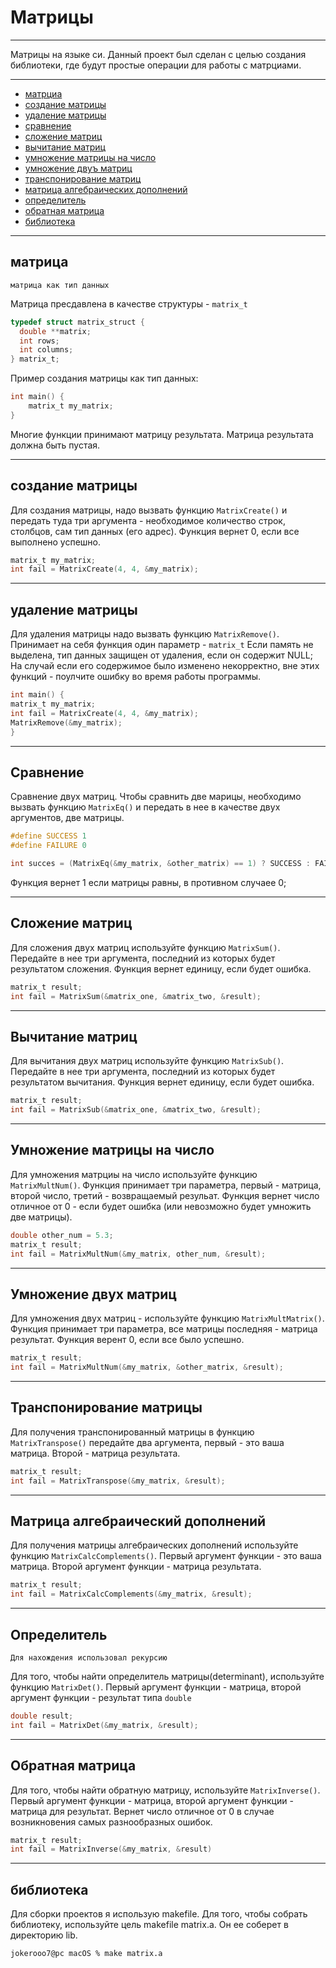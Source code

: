 # Матрицы

--- 

Матрицы на языке си.
Данный проект был сделан с целью создания библиотеки, где будут простые операции для работы с матрциами.

---

- [матрциа](#матрица)
- [cоздание матрицы](#создание-матрицы)
- [удаление матрицы](#удаление-матрицы)
- [сравнение](#сравнение)
- [сложение матриц](#сложение-матриц)
- [вычитание матриц](#вычитание-матриц)
- [умножение матрицы на число](#умножение-матрицы-на-число)
- [умножение двуъ матриц](#умножение-двух-матриц)
- [транспонирование матриц](#транспонирование-матрицы)
- [матрица алгебраических дополнений](#матрица-алгебраический-дополнений)
- [определитель](#определитель)
- [обратная матрица](#обратная-матрица)
- [библиотека](#библиотека)

---

## матрица

    матрица как тип данных

Матрица пресдавлена в качестве структуры - ``` matrix_t ```

```c
typedef struct matrix_struct {
  double **matrix;
  int rows;
  int columns;
} matrix_t;
```

Пример создания матрицы как тип данных:

```c
int main() {
    matrix_t my_matrix;
}
```

Многие функции принимают матрицу результата. Матрица результата должна быть пустая.

---

## создание матрицы

Для создания матрицы, надо вызвать функцию ```MatrixCreate()``` и передать туда три аргумента - необходимое количество строк, столбцов, сам тип данных (его адрес). Функция вернет 0, если все выполнено успешно.

```c
matrix_t my_matrix;
int fail = MatrixCreate(4, 4, &my_matrix);

```

---

## удаление матрицы

Для удаления матрицы надо вызвать функцию ```MatrixRemove()```.
Принимает на себя функция один параметр - ```matrix_t```
Если память не выделена, тип данных защищен от удаления, если он содержит NULL; На случай если его содержимое было изменено некорректно, вне этих функций - поулчите ошибку во время работы программы.

```c
int main() {
matrix_t my_matrix;
int fail = MatrixCreate(4, 4, &my_matrix);
MatrixRemove(&my_matrix);
}
```

---

## Сравнение

Сравнение двух матриц. 
Чтобы сравнить две марицы, необходимо вызвать функцию ```MatrixEq()``` и передать в нее в качестве двух аргументов, две матрицы.

```c
#define SUCCESS 1
#define FAILURE 0 

int succes = (MatrixEq(&my_matrix, &other_matrix) == 1) ? SUCCESS : FAILURE;
```

Функция вернет 1 если матрицы равны, в противном случаее 0;

---

## Сложение матриц

Для сложения двух матриц используйте функцию ```MatrixSum()```.
Передайте в нее три аргумента, последний из которых будет результатом сложения. Функция вернет единицу, если будет ошибка.

```c
matrix_t result;
int fail = MatrixSum(&matrix_one, &matrix_two, &result);
```

---

## Вычитание матриц

Для вычитания двух матриц используйте функцию ```MatrixSub()```.
Передайте в нее три аргумента, последний из которых будет результатом вычитания. Функция вернет единицу, если будет ошибка.

```c
matrix_t result;
int fail = MatrixSub(&matrix_one, &matrix_two, &result);
```

---

## Умножение матрицы на число

Для умножения матрциы на число используйте функцию ```MatrixMultNum()```. Функция принимает три параметра, первый - матрица, второй число, третий - возвращаемый резульат.
Функция вернет число отличное от 0 - если будет ошибка (или невозможно будет умножить две матрицы).

```c
double other_num = 5.3;
matrix_t result;
int fail = MatrixMultNum(&my_matrix, other_num, &result);
```

---

## Умножение двух матриц

Для умножения двух матриц - используйте функцию ```MatrixMultMatrix()```. Функция принимает три параметра, все матрицы последняя - матрица результат. Функция верент 0, если все было успешно. 

```c
matrix_t result;
int fail = MatrixMultNum(&my_matrix, &other_matrix, &result);
```

---

## Транспонирование матрицы

Для получения транспонированный матрицы в функцию ```MatrixTranspose()``` передайте два аргумента, первый - это ваша матрица. Второй - матрица результата.

```c
matrix_t result;
int fail = MatrixTranspose(&my_matrix, &result);
```

---

## Матрица алгебраический дополнений

Для получения матрицы алгебраических дополнений используйте функцию ```MatrixCalcComplements()```. Первый аргумент функции - это ваша матрица. Второй аргумент функции - матрица результата.

```c
matrix_t result;
int fail = MatrixCalcComplements(&my_matrix, &result);
```

--- 

## Определитель

    Для нахождения использовал рекурсию


Для того, чтобы найти определитель матрицы(determinant), используйте функцию ```MatrixDet()```. Первый аргумент функции - матрица, второй аргумент функции - результат типа ```double```

```c
double result; 
int fail = MatrixDet(&my_matrix, &result);
```

---

## Обратная матрица

Для того, чтобы найти обратную матрицу, используйте ```MatrixInverse()```.  Первый аргумент функции - матрица, второй аргумент функции - матрица для результат.
Вернет число отличное от 0 в случае возникновения самых разнообразных ошибок.

```c
matrix_t result;
int fail = MatrixInverse(&my_matrix, &result)
```

---

## библиотека

Для сборки проектов я использую makefile. Для того, чтобы собрать библиотеку, используйте цель makefile matrix.a. Он ее соберет в директорию lib.

```bash
jokerooo7@pc macOS % make matrix.a

```
